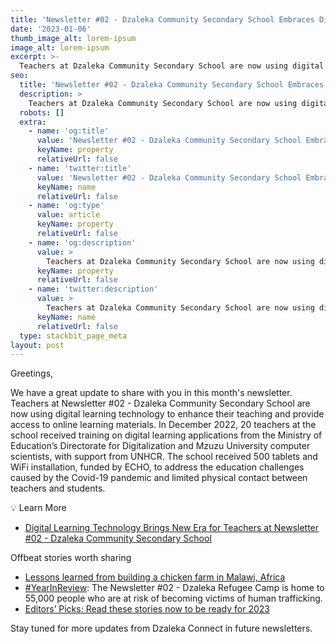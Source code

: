 ```yaml
---
title: 'Newsletter #02 - Dzaleka Community Secondary School Embraces Digital Learning Technology'
date: '2023-01-06'
thumb_image_alt: lorem-ipsum
image_alt: lorem-ipsum
excerpt: >-
  Teachers at Dzaleka Community Secondary School are now using digital learning technology to enhance their teaching and provide access to online learning materials.
seo:
  title: 'Newsletter #02 - Dzaleka Community Secondary School Embraces Digital Learning Technology'
  description: >
    Teachers at Dzaleka Community Secondary School are now using digital learning technology to enhance their teaching and provide access to online learning materials.
  robots: []
  extra:
    - name: 'og:title'
      value: 'Newsletter #02 - Dzaleka Community Secondary School Embraces Digital Learning Technology'
      keyName: property
      relativeUrl: false
    - name: 'twitter:title'
      value: 'Newsletter #02 - Dzaleka Community Secondary School Embraces Digital Learning Technology'
      keyName: name
      relativeUrl: false
    - name: 'og:type'
      value: article
      keyName: property
      relativeUrl: false
    - name: 'og:description'
      value: >
        Teachers at Dzaleka Community Secondary School are now using digital learning technology to enhance their teaching and provide access to online learning materials.
      keyName: property
      relativeUrl: false
    - name: 'twitter:description'
      value: >
        Teachers at Dzaleka Community Secondary School are now using digital learning technology to enhance their teaching and provide access to online learning materials.
      keyName: name
      relativeUrl: false
  type: stackbit_page_meta
layout: post
---
```

Greetings,

We have a great update to share with you in this month's newsletter. Teachers at Newsletter #02 - Dzaleka Community Secondary School are now using digital learning technology to enhance their teaching and provide access to online learning materials. In December 2022, 20 teachers at the school received training on digital learning applications from the Ministry of Education’s Directorate for Digitalization and Mzuzu University computer scientists, with support from UNHCR. The school received 500 tablets and WiFi installation, funded by ECHO, to address the education challenges caused by the Covid-19 pandemic and limited physical contact between teachers and students.

💡 Learn More
- [Digital Learning Technology Brings New Era for Teachers at Newsletter #02 - Dzaleka Community Secondary School](https://www.dzaleka.com/2023/01/digital-learning-technology-brings-new.html)

Offbeat stories worth sharing
- [Lessons learned from building a chicken farm in Malawi, Africa](https://www.thechurchnews.com/members/2023/1/5/23539663/lessons-learned-from-building-chicken-farm-dzaleka-refugee-camp-malawi-africa)
- [#YearInReview](https://twitter.com/UNODC_HTMSS/status/1609897421231857664): The Newsletter #02 - Dzaleka Refugee Camp is home to 55,000 people who are at risk of becoming victims of human trafficking.
- [Editors’ Picks: Read these stories now to be ready for 2023](https://www.dzaleka.com/2023/01/editors-picks-read-these-stories-now-to.html)

Stay tuned for more updates from Dzaleka Connect in future newsletters.